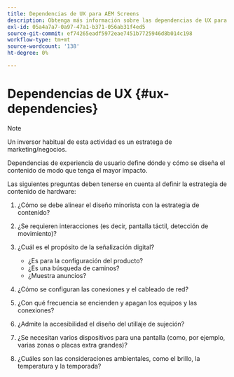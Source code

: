 ```yaml
---
title: Dependencias de UX para AEM Screens
description: Obtenga más información sobre las dependencias de UX para AEM Screens.
exl-id: 05a4a7a7-0a97-47a1-b371-056ab31f4ed5
source-git-commit: ef74265eadf5972eae7451b7725946d8b014c198
workflow-type: tm+mt
source-wordcount: '138'
ht-degree: 0%

---
```


# Dependencias de UX {#ux-dependencies}

>[!NOTE]
>
>Un inversor habitual de esta actividad es un estratega de marketing/negocios.

Dependencias de experiencia de usuario define dónde y cómo se diseña el contenido de modo que tenga el mayor impacto.

Las siguientes preguntas deben tenerse en cuenta al definir la estrategia de contenido de hardware:

1. ¿Cómo se debe alinear el diseño minorista con la estrategia de contenido?

1. ¿Se requieren interacciones (es decir, pantalla táctil, detección de movimiento)?

1. ¿Cuál es el propósito de la señalización digital?

   * ¿Es para la configuración del producto?
   * ¿Es una búsqueda de caminos?
   * ¿Muestra anuncios?

1. ¿Cómo se configuran las conexiones y el cableado de red?

1. ¿Con qué frecuencia se encienden y apagan los equipos y las conexiones?

1. ¿Admite la accesibilidad el diseño del utillaje de sujeción?

1. ¿Se necesitan varios dispositivos para una pantalla (como, por ejemplo, varias zonas o placas extra grandes)?

1. ¿Cuáles son las consideraciones ambientales, como el brillo, la temperatura y la temporada?
